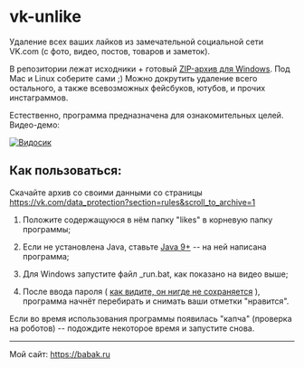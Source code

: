 # vk-unlike
Удаление всех ваших лайков из замечательной социальной сети VK.com (с фото, видео, постов, товаров и заметок).


В репозитории лежат исходники + готовый [ZIP-архив для Windows](https://github.com/Doctorrr/vk-unlike/blob/master/distr/vk-unlike.zip). Под Mac и Linux соберите сами ;)
Можно докрутить удаление всего остального, а также всевозможных фейсбуков, ютубов, и прочих инстаграммов.


Естественно, программа предназначена для ознакомительных целей. Видео-демо:


[![Видосик](https://img.youtube.com/vi/qSb3IdgnhZc/0.jpg)](https://www.youtube.com/watch?v=qSb3IdgnhZc)

## Как пользоваться:
Скачайте архив со своими данными со страницы https://vk.com/data_protection?section=rules&scroll_to_archive=1


1. Положите содержащуюся в нём папку "likes" в корневую папку программы;


2. Если не установлена Java, ставьте [Java 9+](https://www.oracle.com/technetwork/java/javase/downloads/index.html) -- на ней написана программа;


3. Для Windows запустите файл \_run.bat, как показано на видео выше;


4. После ввода пароля ( [как видите, он нигде не сохраняется](https://github.com/Doctorrr/vk-unlike/blob/master/src/ru/babak/unlike/Navigator.java#L25)  ), программа начнёт перебирать и снимать ваши отметки "нравится".
 

Если во время использования программы появилась "капча" (проверка на роботов) -- подождите некоторое время и запустите снова.

--------------
Мой сайт: https://babak.ru
